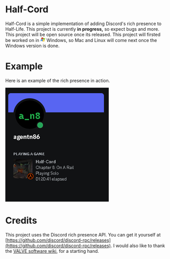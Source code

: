# Half-Cord

Half-Cord is a simple implementation of adding Discord's rich presence to Half-Life. This project is currently **in progress,** so expect bugs and more. This project will be open source once its released. This project will firsted be worked on in <img src="windows.png" width="15"/> Windows, so Mac and Linux will come next once the Windows version is done.

# Example
Here is an example of the rich presence in action.

![image](example.png)

# Credits
This project uses the Discord rich presence API. You can get it yourself at [https://github.com/discord/discord-rpc/releases](https://github.com/discord/discord-rpc/releases). I would also like to thank the [VALVE software wiki](https://developer.valvesoftware.com/wiki/Implementing_Discord_RPC), for a starting hand.
